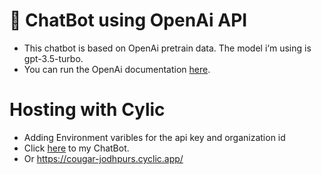 # 🤖 ChatBot using OpenAi API
* This chatbot is based on OpenAi pretrain data. The model i‘m using is gpt-3.5-turbo.
* You can run the OpenAi documentation [here](https://platform.openai.com/docs/introduction).
  
# Hosting with Cylic
* Adding Environment varibles for the api key and organization id
* Click [here](https://cougar-jodhpurs.cyclic.app/) to my ChatBot.
* Or https://cougar-jodhpurs.cyclic.app/
